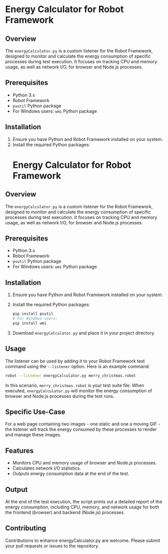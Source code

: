 # Energy Calculator for Robot Framework

## Overview
The `energyCalculator.py` is a custom listener for the Robot Framework, designed to monitor and calculate the energy consumption of specific processes during test execution. It focuses on tracking CPU and memory usage, as well as network I/O, for browser and Node.js processes.

## Prerequisites
- Python 3.x
- Robot Framework
- `psutil` Python package
- For Windows users: `wmi` Python package

## Installation
1. Ensure you have Python and Robot Framework installed on your system.
2. Install the required Python packages:
   # Energy Calculator for Robot Framework

## Overview
The `energyCalculator.py` is a custom listener for the Robot Framework, designed to monitor and calculate the energy consumption of specific processes during test execution. It focuses on tracking CPU and memory usage, as well as network I/O, for browser and Node.js processes.

## Prerequisites
- Python 3.x
- Robot Framework
- `psutil` Python package
- For Windows users: `wmi` Python package

## Installation
1. Ensure you have Python and Robot Framework installed on your system.
2. Install the required Python packages:
   ```bash
   pip install psutil
   # For Windows users:
   pip install wmi
   ```

3. Download `energyCalculator.py` and place it in your project directory.

## Usage
The listener can be used by adding it to your Robot Framework test command using the `--listener` option. Here is an example command:
```bash
robot --listener energyCalculator.py merry_christmas.robot
```
In this scenario, `merry_christmas.robot` is your test suite file. When executed, `energyCalculator.py` will monitor the energy consumption of browser and Node.js processes during the test runs.

## Specific Use-Case
For a web page containing two images - one static and one a moving GIF - the listener will track the energy consumed by these processes to render and manage these images.

## Features
* Monitors CPU and memory usage of browser and Node.js processes.
* Calculates network I/O statistics.
* Outputs energy consumption data at the end of the test.

## Output
At the end of the test execution, the script prints out a detailed report of the energy consumption, including CPU, memory, and network usage for both the frontend (browser) and backend (Node.js) processes.

## Contributing
Contributions to enhance energyCalculator.py are welcome. Please submit your pull requests or issues to the repository.
